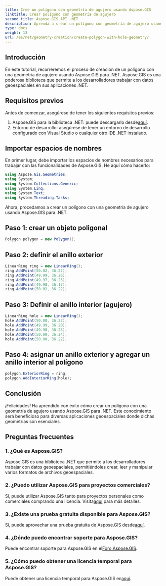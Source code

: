 ```yaml
---
title: Cree un polígono con geometría de agujero usando Aspose.GIS
linktitle: Crear polígono con geometría de agujero
second_title: Aspose.GIS API .NET
description: Aprenda a crear un polígono con geometría de agujero usando Aspose.GIS para .NET. Tutorial paso a paso con ejemplos de código.
type: docs
weight: 13
url: /es/net/geometry-creation/create-polygon-with-hole-geometry/
---
```

## Introducción
En este tutorial, recorreremos el proceso de creación de un polígono con una geometría de agujero usando Aspose.GIS para .NET. Aspose.GIS es una poderosa biblioteca que permite a los desarrolladores trabajar con datos geoespaciales en sus aplicaciones .NET. 
## Requisitos previos
Antes de comenzar, asegúrese de tener los siguientes requisitos previos:
1. Aspose.GIS para la biblioteca .NET: puede descargarlo desde[aquí](https://releases.aspose.com/gis/net/).
2. Entorno de desarrollo: asegúrese de tener un entorno de desarrollo configurado con Visual Studio o cualquier otro IDE .NET instalado.
## Importar espacios de nombres
En primer lugar, debe importar los espacios de nombres necesarios para trabajar con las funcionalidades de Aspose.GIS. He aquí cómo hacerlo:

```csharp
using Aspose.Gis.Geometries;
using System;
using System.Collections.Generic;
using System.Linq;
using System.Text;
using System.Threading.Tasks;
```

Ahora, procedamos a crear un polígono con una geometría de agujero usando Aspose.GIS para .NET.
## Paso 1: crear un objeto poligonal
```csharp
Polygon polygon = new Polygon();
```
## Paso 2: definir el anillo exterior
```csharp
LinearRing ring = new LinearRing();
ring.AddPoint(50.02, 36.22);
ring.AddPoint(49.99, 36.26);
ring.AddPoint(49.97, 36.23);
ring.AddPoint(49.98, 36.17);
ring.AddPoint(50.02, 36.22);
```
## Paso 3: Definir el anillo interior (agujero)
```csharp
LinearRing hole = new LinearRing();
hole.AddPoint(50.00, 36.22);
hole.AddPoint(49.99, 36.20);
hole.AddPoint(49.98, 36.23);
hole.AddPoint(50.00, 36.24);
hole.AddPoint(50.00, 36.22);
```
## Paso 4: asignar un anillo exterior y agregar un anillo interior al polígono
```csharp
polygon.ExteriorRing = ring;
polygon.AddInteriorRing(hole);
```
## Conclusión
¡Felicidades! Ha aprendido con éxito cómo crear un polígono con una geometría de agujero usando Aspose.GIS para .NET. Este conocimiento será beneficioso para diversas aplicaciones geoespaciales donde dichas geometrías son esenciales.
## Preguntas frecuentes
### 1. ¿Qué es Aspose.GIS?
Aspose.GIS es una biblioteca .NET que permite a los desarrolladores trabajar con datos geoespaciales, permitiéndoles crear, leer y manipular varios formatos de archivos geoespaciales.
### 2. ¿Puedo utilizar Aspose.GIS para proyectos comerciales?
 Sí, puede utilizar Aspose.GIS tanto para proyectos personales como comerciales comprando una licencia. Visita[aquí](https://purchase.aspose.com/buy) para más detalles.
### 3. ¿Existe una prueba gratuita disponible para Aspose.GIS?
 Sí, puede aprovechar una prueba gratuita de Aspose.GIS desde[aquí](https://releases.aspose.com/).
### 4. ¿Dónde puedo encontrar soporte para Aspose.GIS?
 Puede encontrar soporte para Aspose.GIS en el[Foro Aspose.GIS](https://forum.aspose.com/c/gis/33).
### 5. ¿Cómo puedo obtener una licencia temporal para Aspose.GIS?
 Puede obtener una licencia temporal para Aspose.GIS en[aquí](https://purchase.aspose.com/temporary-license/).